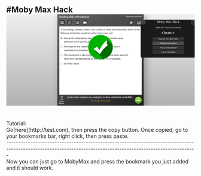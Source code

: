 #Moby Max Hack
<img src="img.png" alt="Img" title="Prev">
<br /> 
------------------------------------------------------------
<br /> 
Tutorial:
<br /> 
Go[here](http://test.com), then press the copy button. Once copied, go to your bookmarks bar, right click, then press paste. 
<br />
-------------------------------------------------------------------------------------------------------------------------------------------------------------
<br />
Now you can just go to MobyMax and press the bookmark you just added and it should work.
